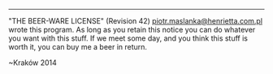 ----------------------------------------------------------------------------
"THE BEER-WARE LICENSE" (Revision 42)
<piotr.maslanka@henrietta.com.pl> wrote this program. 
As long as you retain this notice you can do whatever you want with this stuff. 
If we meet some day, and you think this stuff is worth it, you can buy me a beer in return.

~Kraków 2014
